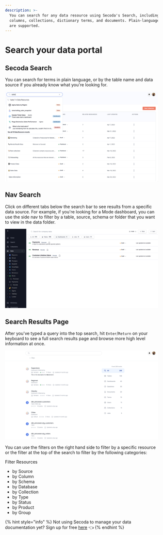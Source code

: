 ```yaml
---
description: >-
  You can search for any data resource using Secoda's Search, including tables,
  columns, collections, dictionary terms, and documents. Plain-language searches
  are supported.
---
```


# Search your data portal

## Secoda Search

You can search for terms in plain language, or by the table name and data source if you already know what you're looking for.&#x20;

![](<../.gitbook/assets/Screen Shot 2022-04-07 at 7.50.48 PM.png>)

## Nav Search

Click on different tabs below the search bar to see results from a specific data source. For example, if you're looking for a Mode dashboard, you can use the side nav to filter by a table, source, schema or folder that you want to view in the data folder.&#x20;

![](<../.gitbook/assets/Screen Shot 2022-04-07 at 7.53.10 PM.png>)



## Search Results Page

After you've typed a query into the top search, hit `Enter`/`Return` on your keyboard to see a full search results page and browse more high level information at once.

![](../.gitbook/assets/search.png)

You can use the filters on the right hand side to filter by a specific resource or the filter at the top of the search to filter by the following categories:&#x20;

Filter Resources

* by Source
* by Column
* by Schema
* by Database
* by Collection
* by Type
* by Status
* by Product
* by Group

{% hint style="info" %}
Not using Secoda to manage your data documentation yet? Sign up for free [here](http://app.secoda.co/) 👈
{% endhint %}
